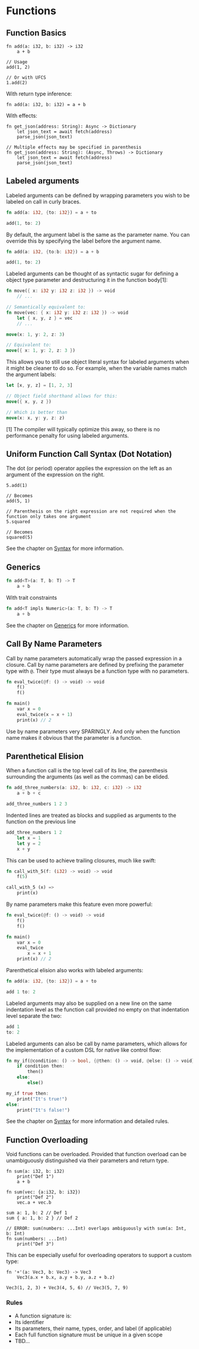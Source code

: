 # Functions

## Function Basics

```void
fn add(a: i32, b: i32) -> i32
    a + b

// Usage
add(1, 2)

// Or with UFCS
1.add(2)
```

With return type inference:

```void
fn add(a: i32, b: i32) = a + b
```

With effects:

```void
fn get_json(address: String): Async -> Dictionary
    let json_text = await fetch(address)
    parse_json(json_text)

// Multiple effects may be specified in parenthesis
fn get_json(address: String): (Async, Throws) -> Dictionary
    let json_text = await fetch(address)
    parse_json(json_text)
```

## Labeled arguments

Labeled arguments can be defined by wrapping parameters you wish to be labeled
on call in curly braces.

```rust
fn add(a: i32, {to: i32}) = a + to

add(1, to: 2)
```

By default, the argument label is the same as the parameter name. You can
override this by specifying the label before the argument name.

```rust
fn add(a: i32, {to:b: i32}) = a + b

add(1, to: 2)
```

Labeled arguments can be thought of as syntactic sugar for defining a object
type parameter and destructuring it in the function body[1]:

```rust
fn move({ x: i32 y: i32 z: i32 }) -> void
    // ...

// Semantically equivalent to:
fn move(vec: { x: i32 y: i32 z: i32 }) -> void
    let { x, y, z } = vec
    // ...

move(x: 1, y: 2, z: 3)

// Equivalent to:
move({ x: 1, y: 2, z: 3 })
```

This allows you to still use object literal syntax for labeled arguments when
it might be cleaner to do so. For example, when the variable names match the
argument labels:

```rust
let [x, y, z] = [1, 2, 3]

// Object field shorthand allows for this:
move({ x, y, z })

// Which is better than
move(x: x, y: y, z: z)
```

[1] The compiler will typically optimize this away, so there is no performance
penalty for using labeled arguments.

## Uniform Function Call Syntax (Dot Notation)

The dot (or period) operator applies the expression on the left as an argument
of the expression on the right.

```
5.add(1)

// Becomes
add(5, 1)

// Parenthesis on the right expression are not required when the function only takes one argument
5.squared

// Becomes
squared(5)
```

See the chapter on [Syntax](./syntax.md) for more information.

## Generics

```rust
fn add<T>(a: T, b: T) -> T
    a + b
```

With trait constraints

```rust
fn add<T impls Numeric>(a: T, b: T) -> T
    a + b
```

See the chapter on [Generics](./generics.md) for more information.

## Call By Name Parameters

Call by name parameters automatically wrap the passed expression in a closure.
Call by name parameters are defined by prefixing the parameter type with `@`.
Their type must always be a function type with no parameters.

```rust
fn eval_twice(@f: () -> void) -> void
    f()
    f()

fn main()
    var x = 0
    eval_twice(x = x + 1)
    print(x) // 2
```

Use by name parameters very SPARINGLY. And only when the function name makes
it obvious that the parameter is a function.

## Parenthetical Elision

When a function call is the top level call of its line, the parenthesis surrounding
the arguments (as well as the commas) can be elided.

```rust
fn add_three_numbers(a: i32, b: i32, c: i32) -> i32
    a + b + c

add_three_numbers 1 2 3
```

Indented lines are treated as blocks and supplied as arguments to the function
on the previous line

```rust
add_three_numbers 1 2
    let x = 1
    let y = 2
    x + y
```

This can be used to achieve trailing closures, much like swift:

```rust
fn call_with_5(f: (i32) -> void) -> void
    f(5)

call_with_5 (x) =>
    print(x)
```

By name parameters make this feature even more powerful:

```rust
fn eval_twice(@f: () -> void) -> void
    f()
    f()

fn main()
    var x = 0
    eval_twice
        x = x + 1
    print(x) // 2
```

Parenthetical elision also works with labeled arguments:

```rust
fn add(a: i32, {to: i32}) = a + to

add 1 to: 2
```

Labeled arguments may also be supplied on a new line on the same indentation
level as the function call provided no empty on that indentation level separate
the two:

```rust
add 1
to: 2
```

Labeled arguments can also be call by name parameters, which allows for the
implementation of a custom DSL for native like control flow:

```rust
fn my_if(@condition: () -> bool, {@then: () -> void, @else: () -> void}) -> void
    if condition then:
        then()
    else:
        else()

my_if true then:
    print("It's true!")
else:
    print("It's false!")
```

See the chapter on [Syntax](./syntax.md) for more information and detailed rules.

## Function Overloading

Void functions can be overloaded. Provided that function overload can be
unambiguously distinguished via their parameters and return type.

```void
fn sum(a: i32, b: i32)
    print("Def 1")
    a + b

fn sum(vec: {a:i32, b: i32})
    print("Def 2")
    vec.a + vec.b

sum a: 1, b: 2 // Def 1
sum { a: 1, b: 2 } // Def 2

// ERROR: sum(numbers: ...Int) overlaps ambiguously with sum(a: Int, b: Int)
fn sum(numbers: ...Int)
    print("Def 3")
```

This can be especially useful for overloading operators to support a custom
type:

```
fn '+'(a: Vec3, b: Vec3) -> Vec3
    Vec3(a.x + b.x, a.y + b.y, a.z + b.z)

Vec3(1, 2, 3) + Vec3(4, 5, 6) // Vec3(5, 7, 9)
```

### Rules

-   A function signature is:
-   Its identifier
-   Its parameters, their name, types, order, and label (if applicable)
-   Each full function signature must be unique in a given scope
-   TBD...
